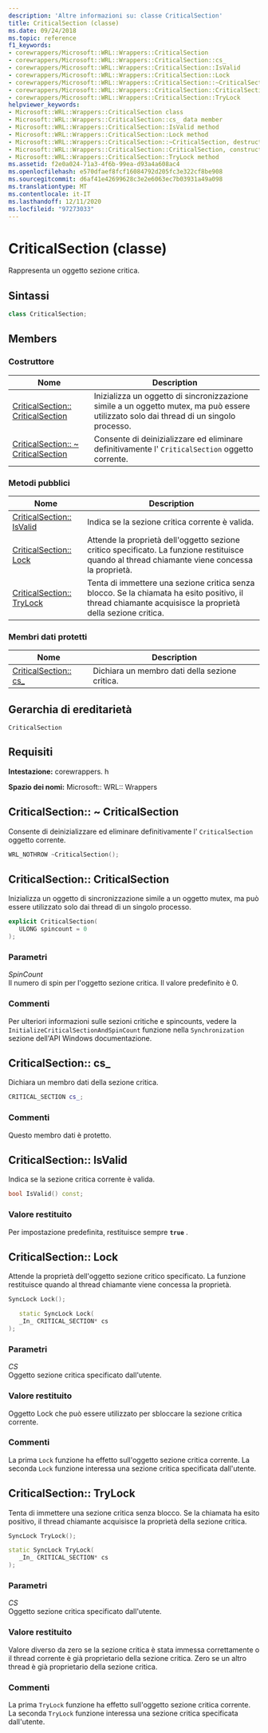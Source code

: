 ```yaml
---
description: 'Altre informazioni su: classe CriticalSection'
title: CriticalSection (classe)
ms.date: 09/24/2018
ms.topic: reference
f1_keywords:
- corewrappers/Microsoft::WRL::Wrappers::CriticalSection
- corewrappers/Microsoft::WRL::Wrappers::CriticalSection::cs_
- corewrappers/Microsoft::WRL::Wrappers::CriticalSection::IsValid
- corewrappers/Microsoft::WRL::Wrappers::CriticalSection::Lock
- corewrappers/Microsoft::WRL::Wrappers::CriticalSection::~CriticalSection
- corewrappers/Microsoft::WRL::Wrappers::CriticalSection::CriticalSection
- corewrappers/Microsoft::WRL::Wrappers::CriticalSection::TryLock
helpviewer_keywords:
- Microsoft::WRL::Wrappers::CriticalSection class
- Microsoft::WRL::Wrappers::CriticalSection::cs_ data member
- Microsoft::WRL::Wrappers::CriticalSection::IsValid method
- Microsoft::WRL::Wrappers::CriticalSection::Lock method
- Microsoft::WRL::Wrappers::CriticalSection::~CriticalSection, destructor
- Microsoft::WRL::Wrappers::CriticalSection::CriticalSection, constructor
- Microsoft::WRL::Wrappers::CriticalSection::TryLock method
ms.assetid: f2e0a024-71a3-4f6b-99ea-d93a4a608ac4
ms.openlocfilehash: e570dfaef8fcf16084792d205fc3e322cf8be908
ms.sourcegitcommit: d6af41e42699628c3e2e6063ec7b03931a49a098
ms.translationtype: MT
ms.contentlocale: it-IT
ms.lasthandoff: 12/11/2020
ms.locfileid: "97273033"
---
```

# <a name="criticalsection-class"></a>CriticalSection (classe)

Rappresenta un oggetto sezione critica.

## <a name="syntax"></a>Sintassi

```cpp
class CriticalSection;
```

## <a name="members"></a>Members

### <a name="constructor"></a>Costruttore

Nome                                                        | Description
----------------------------------------------------------- | --------------------------------------------------------------------------------------------------------------------------------
[CriticalSection:: CriticalSection](#criticalsection)        | Inizializza un oggetto di sincronizzazione simile a un oggetto mutex, ma può essere utilizzato solo dai thread di un singolo processo.
[CriticalSection:: ~ CriticalSection](#tilde-criticalsection) | Consente di deinizializzare ed eliminare definitivamente l' `CriticalSection` oggetto corrente.

### <a name="public-methods"></a>Metodi pubblici

Nome                                 | Description
------------------------------------ | ---------------------------------------------------------------------------------------------------------------------------------------------
[CriticalSection:: IsValid](#isvalid) | Indica se la sezione critica corrente è valida.
[CriticalSection:: Lock](#lock)       | Attende la proprietà dell'oggetto sezione critico specificato. La funzione restituisce quando al thread chiamante viene concessa la proprietà.
[CriticalSection:: TryLock](#trylock) | Tenta di immettere una sezione critica senza blocco. Se la chiamata ha esito positivo, il thread chiamante acquisisce la proprietà della sezione critica.

### <a name="protected-data-members"></a>Membri dati protetti

Nome                        | Description
--------------------------- | ----------------------------------------
[CriticalSection:: cs_](#cs) | Dichiara un membro dati della sezione critica.

## <a name="inheritance-hierarchy"></a>Gerarchia di ereditarietà

`CriticalSection`

## <a name="requirements"></a>Requisiti

**Intestazione:** corewrappers. h

**Spazio dei nomi:** Microsoft:: WRL:: Wrappers

## <a name="criticalsectioncriticalsection"></a><a name="tilde-criticalsection"></a> CriticalSection:: ~ CriticalSection

Consente di deinizializzare ed eliminare definitivamente l' `CriticalSection` oggetto corrente.

```cpp
WRL_NOTHROW ~CriticalSection();
```

## <a name="criticalsectioncriticalsection"></a><a name="criticalsection"></a> CriticalSection:: CriticalSection

Inizializza un oggetto di sincronizzazione simile a un oggetto mutex, ma può essere utilizzato solo dai thread di un singolo processo.

```cpp
explicit CriticalSection(
   ULONG spincount = 0
);
```

### <a name="parameters"></a>Parametri

*SpinCount*<br/>
Il numero di spin per l'oggetto sezione critica. Il valore predefinito è 0.

### <a name="remarks"></a>Commenti

Per ulteriori informazioni sulle sezioni critiche e spincounts, vedere la `InitializeCriticalSectionAndSpinCount` funzione nella `Synchronization` sezione dell'API Windows documentazione.

## <a name="criticalsectioncs_"></a><a name="cs"></a> CriticalSection:: cs_

Dichiara un membro dati della sezione critica.

```cpp
CRITICAL_SECTION cs_;
```

### <a name="remarks"></a>Commenti

Questo membro dati è protetto.

## <a name="criticalsectionisvalid"></a><a name="isvalid"></a> CriticalSection:: IsValid

Indica se la sezione critica corrente è valida.

```cpp
bool IsValid() const;
```

### <a name="return-value"></a>Valore restituito

Per impostazione predefinita, restituisce sempre **`true`** .

## <a name="criticalsectionlock"></a><a name="lock"></a> CriticalSection:: Lock

Attende la proprietà dell'oggetto sezione critico specificato. La funzione restituisce quando al thread chiamante viene concessa la proprietà.

```cpp
SyncLock Lock();

   static SyncLock Lock(
   _In_ CRITICAL_SECTION* cs
);
```

### <a name="parameters"></a>Parametri

*CS*<br/>
Oggetto sezione critica specificato dall'utente.

### <a name="return-value"></a>Valore restituito

Oggetto Lock che può essere utilizzato per sbloccare la sezione critica corrente.

### <a name="remarks"></a>Commenti

La prima `Lock` funzione ha effetto sull'oggetto sezione critica corrente. La seconda `Lock` funzione interessa una sezione critica specificata dall'utente.

## <a name="criticalsectiontrylock"></a><a name="trylock"></a> CriticalSection:: TryLock

Tenta di immettere una sezione critica senza blocco. Se la chiamata ha esito positivo, il thread chiamante acquisisce la proprietà della sezione critica.

```cpp
SyncLock TryLock();

static SyncLock TryLock(
   _In_ CRITICAL_SECTION* cs
);
```

### <a name="parameters"></a>Parametri

*CS*<br/>
Oggetto sezione critica specificato dall'utente.

### <a name="return-value"></a>Valore restituito

Valore diverso da zero se la sezione critica è stata immessa correttamente o il thread corrente è già proprietario della sezione critica. Zero se un altro thread è già proprietario della sezione critica.

### <a name="remarks"></a>Commenti

La prima `TryLock` funzione ha effetto sull'oggetto sezione critica corrente. La seconda `TryLock` funzione interessa una sezione critica specificata dall'utente.
